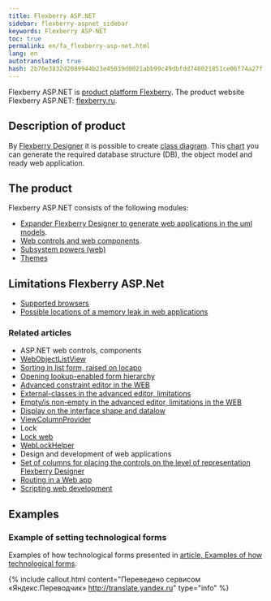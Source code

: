```yaml
---
title: Flexberry ASP.NET
sidebar: flexberry-aspnet_sidebar
keywords: Flexberry ASP-NET
toc: true
permalink: en/fa_flexberry-asp-net.html
lang: en
autotranslated: true
hash: 2b70e3832d2089944b23e45039d0021abb99c49dbfdd746021851ce06f74a27f
---
```


Flexberry ASP.NET is [product platform Flexberry](fp_landing_page.html). The product website Flexberry ASP.NET: [flexberry.ru](http://flexberry.ru/Flexberry/ForDevelopers/FlexberryASPNet).

## Description of product

By [Flexberry Designer](fd_landing_page.html) it is possible to create [class diagram](fd_class-diagram.html). This [chart](fd_class-diagram.html) you can generate the required database structure (DB), the object model and ready web application.

## The product

Flexberry ASP.NET consists of the following modules:

* [Expander Flexberry Designer to generate web applications in the uml models](fa_asp-net-generator.html).
* [Web controls and web components](fa_web-controls.html).
* [Subsystem powers (web)](fa_right-manager.html)
* [Themes](fa_themes.html)

## Limitations Flexberry ASP.Net

* [Supported browsers](fa_browsers.html)
* [Possible locations of a memory leak in web applications](fa_memory-leaks.html)

### Related articles

* ASP.NET web controls, components
* [WebObjectListView](fa_web-object-list-view.html)
* [Sorting in list form, raised on locapo](fa_lookup-form-sort.html)
* [Opening lookup-enabled form hierarchy ](fa_lookup-form-hierarchy.html)
* [Advanced constraint editor in the WEB](fa_advanced-limit-editor.html)
* [External-classes in the advanced editor, limitations](fa_web-limit-editor-external-class.html)
* [Empty/is non-empty in the advanced editor, limitations in the WEB](fa_web-limit-editor-null.html)
* [Display on the interface shape and datalow](fo_masters-details.html)
* [ViewColumnProvider](fa_view-column-provider.html)
* Lock
* [Lock web](fa_working-locks-web.html)
* [WebLockHelper](fa_web-lock-helper.html)
* Design and development of web applications
* [Set of columns for placing the controls on the level of representation Flexberry Designer](fd_specify-column-controls.html)
* [Routing in a Web app](fa_routing.html)
* [Scripting web development](fa_scenario-web.html)

## Examples

### Example of setting technological forms

Examples of how technological forms presented in [article, Examples of how technological forms](fa_technological-forms-customization-example.html).


{% include callout.html content="Переведено сервисом «Яндекс.Переводчик» <http://translate.yandex.ru>" type="info" %}